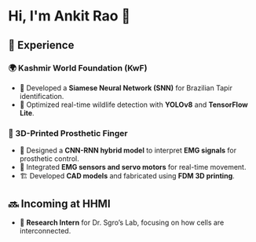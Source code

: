 # Hi, I'm Ankit Rao 👋

## 🚀 Experience

### 🌍 Kashmir World Foundation (KwF)
- 🧠 Developed a **Siamese Neural Network (SNN)** for Brazilian Tapir identification.
- 🎯 Optimized real-time wildlife detection with **YOLOv8** and **TensorFlow Lite**.

### 🦾 3D-Printed Prosthetic Finger
- 🤖 Designed a **CNN-RNN hybrid model** to interpret **EMG signals** for prosthetic control.
- 🔌 Integrated **EMG sensors and servo motors** for real-time movement.
- 🏗️ Developed **CAD models** and fabricated using **FDM 3D printing**.

## 🔜 Incoming at HHMI
- 🧬 **Research Intern** for Dr. Sgro’s Lab, focusing on how cells are interconnected.
